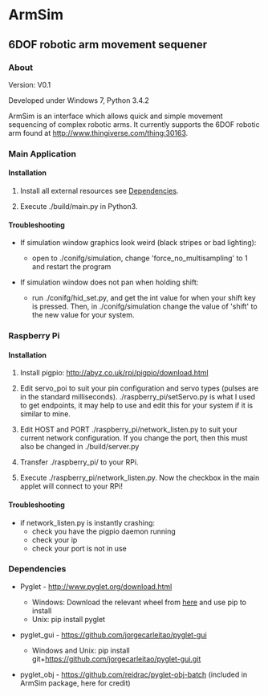 # ArmSim
## 6DOF robotic arm movement sequener

### About
Version: V0.1

Developed under Windows 7, Python 3.4.2

ArmSim is an interface which allows quick and simple movement sequencing of
complex robotic arms. It currently supports the 6DOF robotic arm found at
http://www.thingiverse.com/thing:30163.

### Main Application

#### Installation

1. Install all external resources see [Dependencies](https://github.com/JoshuaRiddell/ArnSim/blob/pyglet-legacy/README.md#Dependencies).

2. Execute ./build/main.py in Python3.

#### Troubleshooting

* If simulation window graphics look weird (black stripes or bad lighting):
  * open to ./conifg/simulation, change 'force_no_multisampling' to 1 and restart the program

* If simulation window does not pan when holding shift:
  * run ./conifg/hid_set.py, and get the int value for when your shift key is pressed.
    Then, in ./conifg/simulation change the value of 'shift' to the new value for your system.

### Raspberry Pi

#### Installation

1. Install pigpio: http://abyz.co.uk/rpi/pigpio/download.html

2. Edit servo_poi to suit your pin configuration and servo types (pulses are in
    the standard milliseconds). ./raspberry_pi/setServo.py is what I used to
    get endpoints, it may help to use and edit this for your system if it is
    similar to mine.

3. Edit HOST and PORT ./raspberry_pi/network_listen.py to suit your current
    network configuration. If you change the port, then this must also be
    changed in ./build/server.py

4. Transfer ./raspberry_pi/ to your RPi.

5. Execute ./raspberry_pi/network_listen.py. Now the checkbox in the main
    applet will connect to your RPi!

#### Troubleshooting

* if network_listen.py is instantly crashing:
  * check you have the pigpio daemon running
  * check your ip
  * check your port is not in use

### Dependencies

* Pyglet - http://www.pyglet.org/download.html
  * Windows:    Download the relevant wheel from [here](http://www.lfd.uci.edu/~gohlke/pythonlibs/) and use pip
                to install
  * Unix:       pip install pyglet

* pyglet_gui - https://github.com/jorgecarleitao/pyglet-gui
  * Windows and Unix:
          pip install git+https://github.com/jorgecarleitao/pyglet-gui.git

* pyglet_obj - https://github.com/reidrac/pyglet-obj-batch
    (included in ArmSim package, here for credit)
